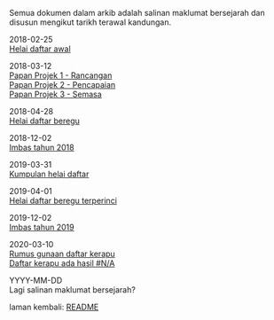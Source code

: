Semua dokumen dalam arkib adalah salinan maklumat bersejarah
dan disusun mengikut tarikh terawal kandungan.

2018-02-25  
[Helai daftar awal](2018/ha.md)  

2018-03-12  
[Papan Projek 1 - Rancangan](2018/pp1.md)  
[Papan Projek 2 - Pencapaian](2018/pp2.md)  
[Papan Projek 3 - Semasa](2018/pp3.md)  

2018-04-28  
[Helai daftar beregu](2018/hb.md)  

2018-12-02  
[Imbas tahun 2018](2018/t1.md)  

2019-03-31  
[Kumpulan helai daftar](2019/kh.md)  

2019-04-01  
[Helai daftar beregu terperinci](2019/hb10.md)  

2019-12-02  
[Imbas tahun 2019](2019/t2.md)  

2020-03-10  
[Rumus gunaan daftar kerapu](2020/rh3.md)  
[Daftar kerapu ada hasil #N/A](2020/rh3na.md)  

YYYY-MM-DD  
Lagi salinan maklumat bersejarah?  

laman kembali: [README][0]

  [0]: ../README.md
